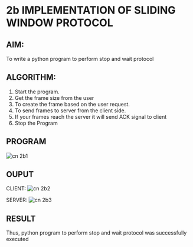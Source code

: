 # 2b IMPLEMENTATION OF SLIDING WINDOW PROTOCOL
## AIM:
To write a python program to perform stop and wait protocol
## ALGORITHM:
1. Start the program.
2. Get the frame size from the user
3. To create the frame based on the user request.
4. To send frames to server from the client side.
5. If your frames reach the server it will send ACK signal to client
6. Stop the Program
## PROGRAM
![cn 2b1](https://github.com/Rogith08/2b_SLIDING_WINDOW_PROTOCOL/assets/162728044/15a8a8a8-9a2a-4df4-a344-1e9b9ea66f55)


## OUPUT
CLIENT:
![cn 2b2](https://github.com/Rogith08/2b_SLIDING_WINDOW_PROTOCOL/assets/162728044/318c8c46-52e4-4e41-9197-e3558a7639f7)

SERVER:
![cn 2b3](https://github.com/Rogith08/2b_SLIDING_WINDOW_PROTOCOL/assets/162728044/aa37fff6-f4ca-4341-80c2-743a8bc97cf8)


## RESULT
Thus, python program to perform stop and wait protocol was successfully executed
